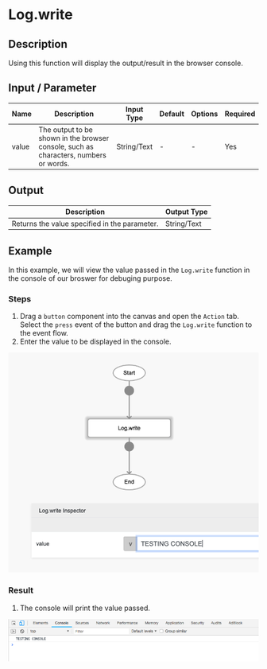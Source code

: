 # Log.write

## Description

Using this function will display the output/result in the browser console. 

## Input / Parameter

| Name | Description | Input Type | Default | Options | Required |
| ------ | ------ | ------ | ------ | ------ | ------ |
| value | The output to be shown in the browser console, such as characters, numbers or words. | String/Text | - | - | Yes |

## Output

| Description | Output Type |
| ------ | ------ |
| Returns the value specified in the parameter. | String/Text |

## Example

In this example, we will view the value passed in the `Log.write` function in the console of our broswer for debuging purpose.

### Steps

1. Drag a `button` component into the canvas and open the `Action` tab. Select the `press` event of the button and drag the `Log.write` function to the event flow.
2. Enter the value to be displayed in the console.

![](./write-step-1.png)

### Result

1. The console will print the value passed.

![](./write-result-1.png)
